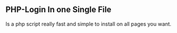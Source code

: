 PHP-Login In one Single File
---------

Is a php script really fast and simple to install on all pages you want.
